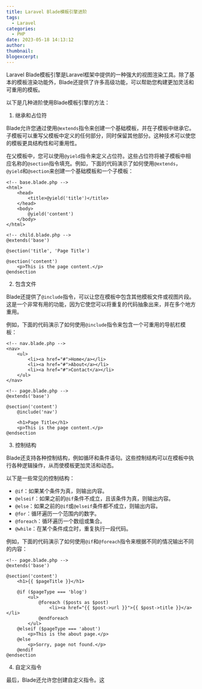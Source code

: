 ```yaml
---
title: Laravel Blade模板引擎进阶
tags:
  - Laravel
categories:
  - PHP
date: 2023-05-18 14:13:12
author:
thumbnail:
blogexcerpt:
---
```

Laravel Blade模板引擎是Laravel框架中提供的一种强大的视图渲染工具。除了基本的模板渲染功能外，Blade还提供了许多高级功能，可以帮助您构建更加灵活和可重用的模板。

以下是几种进阶使用Blade模板引擎的方法：

1. 继承和占位符

Blade允许您通过使用`@extends`指令来创建一个基础模板，并在子模板中继承它。子模板可以重写父模板中定义的任何部分，同时保留其他部分。这种技术可以使您的模板更具结构性和可重用性。

在父模板中，您可以使用`@yield`指令来定义占位符。这些占位符将被子模板中相应名称的`@section`指令填充。例如，下面的代码演示了如何使用`@extends`，`@yield`和`@section`来创建一个基础模板和一个子模板：

```
<!-- base.blade.php -->
<html>
    <head>
        <title>@yield('title')</title>
    </head>
    <body>
        @yield('content')
    </body>
</html>

<!-- child.blade.php -->
@extends('base')

@section('title', 'Page Title')

@section('content')
    <p>This is the page content.</p>
@endsection
```

2. 包含文件

Blade还提供了`@include`指令，可以让您在模板中包含其他模板文件或视图片段。这是一个非常有用的功能，因为它使您可以将重复的代码抽象出来，并在多个地方重用。

例如，下面的代码演示了如何使用`@include`指令来包含一个可重用的导航栏模板：

```
<!-- nav.blade.php -->
<nav>
    <ul>
        <li><a href="#">Home</a></li>
        <li><a href="#">About</a></li>
        <li><a href="#">Contact</a></li>
    </ul>
</nav>

<!-- page.blade.php -->
@extends('base')

@section('content')
    @include('nav')

    <h1>Page Title</h1>
    <p>This is the page content.</p>
@endsection
```

3. 控制结构

Blade还支持各种控制结构，例如循环和条件语句。这些控制结构可以在模板中执行各种逻辑操作，从而使模板更加灵活和动态。

以下是一些常见的控制结构：

- `@if`：如果某个条件为真，则输出内容。
- `@elseif`：如果之前的`@if`条件不成立，且该条件为真，则输出内容。
- `@else`：如果之前的`@if`或`@elseif`条件都不成立，则输出内容。
- `@for`：循环遍历一个范围内的数字。
- `@foreach`：循环遍历一个数组或集合。
- `@while`：在某个条件成立时，重复执行一段代码。

例如，下面的代码演示了如何使用`@if`和`@foreach`指令来根据不同的情况输出不同的内容：

```
<!-- page.blade.php -->
@extends('base')

@section('content')
    <h1>{{ $pageTitle }}</h1>

    @if ($pageType === 'blog')
        <ul>
            @foreach ($posts as $post)
                <li><a href="{{ $post->url }}">{{ $post->title }}</a></li>
            @endforeach
        </ul>
    @elseif ($pageType === 'about')
        <p>This is the about page.</p>
    @else
        <p>Sorry, page not found.</p>
    @endif
@endsection
```

4. 自定义指令

最后，Blade还允许您创建自定义指令。这
